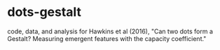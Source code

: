 # dots-gestalt
code, data, and analysis for Hawkins et al (2016), "Can two dots form a Gestalt? Measuring emergent features with the capacity coefficient."
